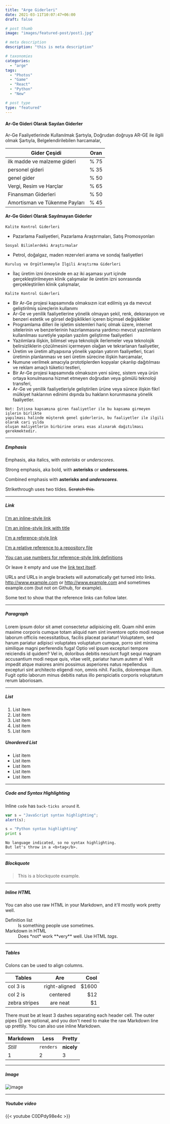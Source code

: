 ```yaml
---
title: "Arge Giderleri"
date: 2021-03-11T10:07:47+06:00
draft: false

# post thumb
image: "images/featured-post/post1.jpg"

# meta description
description: "this is meta description"

# taxonomies
categories:
  - "arge"
tags:
  - "Photos"
  - "Game"
  - "React"
  - "Python"
  - "New"

# post type
type: "featured"
---
```

#### Ar-Ge Gideri Olarak Sayılan Giderler
Ar-Ge Faaliyetlerinde Kullanılmak Şartıyla, 
Doğrudan doğruya AR-GE ile ilgili olmak Şartıyla,
Belgelendirilebilen harcamalar,

| Gider Çeşidi                 | Oran | 
| -------------                |:-------------:| 
| ilk madde ve malzeme gideri  | % 75 | 
| personel gideri              | % 35 |   
| genel gider                  | % 50 |     
| Vergi, Resim ve Harçlar      | % 65 |    
| Finansman Giderleri          | % 50 |    
| Amortisman ve Tükenme Payları| % 45 |   
 
#### Ar-Ge Gideri Olarak Sayılmayan Giderler

``` 
Kalite Kontrol Giderleri 
```
- Pazarlama Faaliyetleri, Pazarlama Araştırmaları, Satış Promosyonları
                         
```
Sosyal Bilimlerdeki Araştırmalar      
```
- Petrol, doğalgaz, maden rezervleri arama ve sondaj faaliyetleri
```
Kuruluş ve Örgütlenmeyle İlgili Araştırma Giderleri
```
- İlaç üretim izni öncesinde en az iki aşaması yurt içinde gerçekleştirilmeyen klinik çalışmalar ile üretim izni sonrasında gerçekleştirilen klinik çalışmalar, 

```
Kalite Kontrol Giderleri                           
```
- Bir Ar-Ge projesi kapsamında olmaksızın icat edilmiş ya da mevcut geliştirilmiş süreçlerin kullanımı
- Ar-Ge ve yenilik faaliyetlerine yönelik olmayan şekil, renk, dekorasyon ve benzeri estetik ve görsel değişiklikleri içeren biçimsel değişiklikler
- Programlama dilleri ile işletim sistemleri hariç olmak üzere, internet sitelerinin ve benzerlerinin hazırlanmasına yardımcı mevcut yazılımların kullanılması suretiyle yapılan yazılım geliştirme faaliyetleri
- Yazılımlara ilişkin, bilimsel veya teknolojik ilerlemeler veya teknolojik belirsizliklerin çözülmesini içermeyen olağan ve tekrarlanan faaliyetler, 
- Üretim ve üretim altyapısına yönelik yapılan yatırım faaliyetleri, ticari üretimin planlanması ve seri üretim sürecine ilişkin harcamalar, 
- Numune verilmek amacıyla prototiplerden kopyalar çıkarılıp dağıtılması ve reklam amaçlı tüketici testleri,
- Bir Ar-Ge projesi kapsamında olmaksızın yeni süreç, sistem veya ürün ortaya konulmasına hizmet etmeyen doğrudan veya gömülü teknoloji transferi, 
- Ar-Ge ve yenilik faaliyetleriyle geliştirilen ürüne veya sürece ilişkin fikrî mülkiyet haklarının edinimi dışında bu hakların korunmasına yönelik faaliyetler.
```
Not: İstisna kapsamına giren faaliyetler ile bu kapsama girmeyen işlerin birlikte 
yapılması halinde müşterek genel giderlerin, bu faaliyetler ile ilgili olarak cari yılda
oluşan maliyetlerin birbirine oranı esas alınarak dağıtılması gerekmektedir. 

```


<hr>

##### Emphasis

Emphasis, aka italics, with *asterisks* or _underscores_.

Strong emphasis, aka bold, with **asterisks** or __underscores__.

Combined emphasis with **asterisks and _underscores_**.

Strikethrough uses two tildes. ~~Scratch this.~~

<hr>

##### Link
[I'm an inline-style link](https://www.google.com)

[I'm an inline-style link with title](https://www.google.com "Google's Homepage")

[I'm a reference-style link][Arbitrary case-insensitive reference text]

[I'm a relative reference to a repository file](../blob/master/LICENSE)

[You can use numbers for reference-style link definitions][1]

Or leave it empty and use the [link text itself].

URLs and URLs in angle brackets will automatically get turned into links.
http://www.example.com or <http://www.example.com> and sometimes
example.com (but not on Github, for example).

Some text to show that the reference links can follow later.

[arbitrary case-insensitive reference text]: https://www.mozilla.org
[1]: http://slashdot.org
[link text itself]: http://www.reddit.com

<hr>

##### Paragraph

Lorem ipsum dolor sit amet consectetur adipisicing elit. Quam nihil enim maxime corporis cumque totam aliquid nam sint inventore optio modi neque laborum officiis necessitatibus, facilis placeat pariatur! Voluptatem, sed harum pariatur adipisci voluptates voluptatum cumque, porro sint minima similique magni perferendis fuga! Optio vel ipsum excepturi tempore reiciendis id quidem? Vel in, doloribus debitis nesciunt fugit sequi magnam accusantium modi neque quis, vitae velit, pariatur harum autem a! Velit impedit atque maiores animi possimus asperiores natus repellendus excepturi sint architecto eligendi non, omnis nihil. Facilis, doloremque illum. Fugit optio laborum minus debitis natus illo perspiciatis corporis voluptatum rerum laboriosam.

<hr>

##### List

1. List item
2. List item
3. List item
4. List item
5. List item

##### Unordered List

* List item
* List item
* List item
* List item
* List item

<hr>

##### Code and Syntax Highlighting

Inline `code` has `back-ticks around` it.

```javascript
var s = "JavaScript syntax highlighting";
alert(s);
```

```python
s = "Python syntax highlighting"
print s
```

```
No language indicated, so no syntax highlighting.
But let's throw in a <b>tag</b>.
```

<hr>

##### Blockquote

> This is a blockquote example.

<hr>

##### Inline HTML

You can also use raw HTML in your Markdown, and it'll mostly work pretty well.

<dl>
  <dt>Definition list</dt>
  <dd>Is something people use sometimes.</dd>

  <dt>Markdown in HTML</dt>
  <dd>Does *not* work **very** well. Use HTML <em>tags</em>.</dd>
</dl>


<hr>

##### Tables

Colons can be used to align columns.

| Tables        | Are           | Cool  |
| ------------- |:-------------:| -----:|
| col 3 is      | right-aligned | $1600 |
| col 2 is      | centered      |   $12 |
| zebra stripes | are neat      |    $1 |

There must be at least 3 dashes separating each header cell.
The outer pipes (|) are optional, and you don't need to make the
raw Markdown line up prettily. You can also use inline Markdown.

Markdown | Less | Pretty
--- | --- | ---
*Still* | `renders` | **nicely**
1 | 2 | 3

<hr>

##### Image

![image](../../images/post/post-1.jpg)

<hr>

##### Youtube video

{{< youtube C0DPdy98e4c >}}
